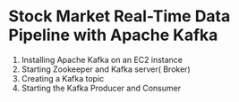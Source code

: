 # Stock Market Real-Time Data Pipeline with Apache Kafka
1. Installing Apache Kafka on an EC2 instance
2. Starting Zookeeper and Kafka server( Broker)
3. Creating a Kafka topic
4. Starting the Kafka Producer and Consumer
